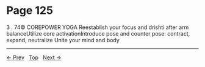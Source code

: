 # Page 125

3 . 74© COREPOWER YOGA Reestablish your focus and drishti after arm balanceUtilize core activationIntroduce pose and counter pose: contract, expand, neutralize Unite your mind and body


---
[← Prev](/pages/page-124.md) &nbsp; [Top](/index.md) &nbsp; [Next →](/pages/page-126.md)
